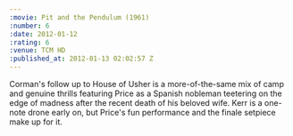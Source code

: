 ```yaml
--- 
:movie: Pit and the Pendulum (1961)
:number: 6
:date: 2012-01-12
:rating: 6
:venue: TCM HD
:published_at: 2012-01-13 02:02:57 Z
---
```

Corman's follow up to House of Usher is a more-of-the-same mix of camp and genuine thrills featuring Price as a Spanish nobleman teetering on the edge of madness after the recent death of his beloved wife. Kerr is a one-note drone early on, but Price's fun performance and the finale setpiece make up for it.
